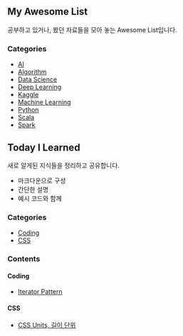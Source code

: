 ## My Awesome List

 공부하고 있거나, 봤던 자료들을 모아 놓는 Awesome List입니다.

### Categories

- [AI](https://github.com/DongjunLee/TIL-MAL/blob/master/AI/Awesome-AI.md)
- [Algorithm](https://github.com/DongjunLee/TIL-MAL/blob/master/Algorithm/Awesome-AIgorithm.md)
- [Data Science](https://github.com/DongjunLee/TIL-MAL/blob/master/Data%20Science/Awesome-Data-Science.md)
- [Deep Learning](https://github.com/DongjunLee/TIL-MAL/blob/master/Deep%20Learning/Awesome-Deep-Learning.md)
- [Kaggle](https://github.com/DongjunLee/TIL-MAL/blob/master/Kaggle/Awesome-Kaggle.md)
- [Machine Learning](https://github.com/DongjunLee/TIL-MAL/blob/master/Machine%20Learning/Awesome-Machine-Learning.md)
- [Python](https://github.com/DongjunLee/TIL-MAL/blob/master/Python/Awesome-Python.md)
- [Scala](https://github.com/DongjunLee/TIL-MAL/blob/master/Scala/Awesome-Scala.md)
- [Spark](https://github.com/DongjunLee/TIL-MAL/blob/master/Spark/Awesome-Spark.md)

## Today I Learned

새로 알게된 지식들을 정리하고 공유합니다.  

- 마크다운으로 구성
- 간단한 설명
- 예시 코드와 함께

### Categories

- [Coding](https://github.com/DongjunLee/TIL-MAL#coding)
- [CSS](https://github.com/DongjunLee/TIL-MAL#css)

### Contents

#### Coding
- [Iterator Pattern](https://github.com/DongjunLee/TIL-MAL/blob/master/Code/Iterator.md)

#### CSS
- [CSS Units, 길이 단위](https://github.com/DongjunLee/TIL-MAL/blob/master/CSS/CSS_Units.md)